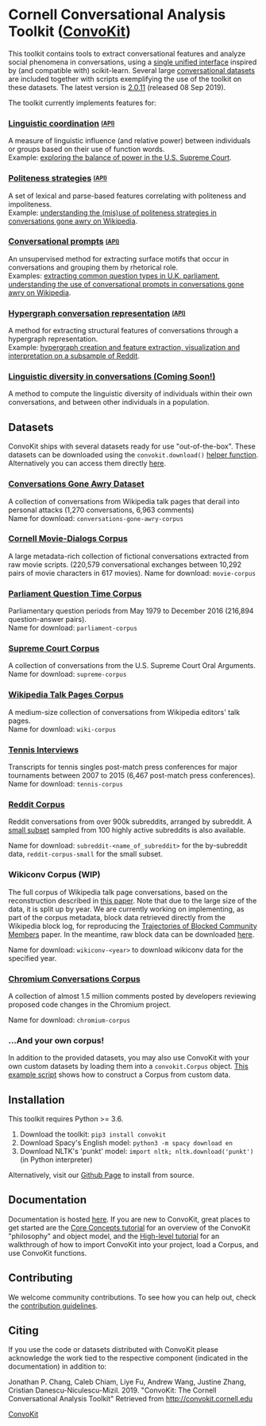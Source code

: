 # Cornell Conversational Analysis Toolkit ([ConvoKit](http://convokit.cornell.edu/))
This toolkit contains tools to extract conversational features and analyze social phenomena in conversations, using a [single unified interface](https://zissou.infosci.cornell.edu/convokit/documentation/architecture.html) inspired by (and compatible with) scikit-learn.  Several large [conversational datasets](https://github.com/CornellNLP/Cornell-Conversational-Analysis-Toolkit#datasets) are included together with scripts exemplifying the use of the toolkit on these datasets. The latest version is [2.0.11](https://github.com/CornellNLP/Cornell-Conversational-Analysis-Toolkit/releases/tag/v2.0) (released 08 Sep 2019).

The toolkit currently implements features for:

### [Linguistic coordination](https://www.cs.cornell.edu/~cristian/Echoes_of_power.html) <sub><sup>[(API)](https://zissou.infosci.cornell.edu/convokit/documentation/coordination.html)</sup></sub>

A measure of linguistic influence (and relative power) between individuals or groups based on their use of function words.  
Example: [exploring the balance of power in the U.S. Supreme Court](https://github.com/CornellNLP/Cornell-Conversational-Analysis-Toolkit/blob/master/examples/coordination/examples.ipynb).

### [Politeness strategies](https://www.cs.cornell.edu/~cristian/Politeness.html) <sub><sup>[(API)](https://zissou.infosci.cornell.edu/convokit/documentation/politenessStrategies.html)</sup></sub>

A set of lexical and parse-based features correlating with politeness and impoliteness.  
Example: [understanding the (mis)use of politeness strategies in conversations gone awry on Wikipedia](https://github.com/CornellNLP/Cornell-Conversational-Analysis-Toolkit/blob/master/examples/conversations-gone-awry/Conversations_Gone_Awry_Prediction.ipynb).

### [Conversational prompts](http://www.cs.cornell.edu/~cristian/Asking_too_much.html) <sub><sup>[(API)](https://zissou.infosci.cornell.edu/convokit/documentation/questionTypology.html)</sup></sub>

An unsupervised method for extracting surface motifs that occur in conversations and grouping them by rhetorical role.  
Examples: [extracting common question types in U.K. parliament](https://github.com/CornellNLP/Cornell-Conversational-Analysis-Toolkit/blob/master/examples/question-typology/parliament_questions_example.ipynb), [understanding the use of conversational prompts in conversations gone awry on Wikipedia](https://github.com/CornellNLP/Cornell-Conversational-Analysis-Toolkit/blob/master/examples/conversations-gone-awry/Conversations_Gone_Awry_Prediction.ipynb).

### [Hypergraph conversation representation](http://www.cs.cornell.edu/~cristian/Patterns_of_participant_interactions.html) <sub><sup>[(API)](https://zissou.infosci.cornell.edu/convokit/documentation/hyperconvo.html)</sup></sub>
A method for extracting structural features of conversations through a hypergraph representation.  
Example: [hypergraph creation and feature extraction, visualization and interpretation on a subsample of Reddit](https://github.com/CornellNLP/Cornell-Conversational-Analysis-Toolkit/blob/master/examples/hyperconvo/demo.ipynb).

### [Linguistic diversity in conversations (Coming Soon!)](http://www.cs.cornell.edu/~cristian/Finding_your_voice__linguistic_development.html)
A method to compute the linguistic diversity of individuals within their own conversations, and between other individuals in a population.  

## Datasets
ConvoKit ships with several datasets ready for use "out-of-the-box".
These datasets can be downloaded using the `convokit.download()` [helper function](https://github.com/CornellNLP/Cornell-Conversational-Analysis-Toolkit/blob/master/convokit/util.py).  Alternatively you can access them directly [here](http://zissou.infosci.cornell.edu/convokit/datasets/).

### [Conversations Gone Awry Dataset](https://zissou.infosci.cornell.edu/convokit/documentation/awry.html)

A collection of conversations from Wikipedia talk pages that derail into personal attacks (1,270 conversations, 6,963 comments)  
Name for download: `conversations-gone-awry-corpus`

### [Cornell Movie-Dialogs Corpus](https://zissou.infosci.cornell.edu/convokit/documentation/movie.html)

A large metadata-rich collection of fictional conversations extracted from raw movie scripts. (220,579 conversational exchanges between 10,292 pairs of movie characters in 617 movies). 
Name for download: `movie-corpus`

### [Parliament Question Time Corpus](https://zissou.infosci.cornell.edu/convokit/documentation/parliament.html)

Parliamentary question periods from May 1979 to December 2016 (216,894 question-answer pairs).  
Name for download: `parliament-corpus`

### [Supreme Court Corpus](https://zissou.infosci.cornell.edu/convokit/documentation/supreme.html)

A collection of conversations from the U.S. Supreme Court Oral Arguments.  
Name for download: `supreme-corpus`

### [Wikipedia Talk Pages Corpus](https://zissou.infosci.cornell.edu/convokit/documentation/wiki.html)

A medium-size collection of conversations from Wikipedia editors' talk pages.  
Name for download: `wiki-corpus`

### [Tennis Interviews](https://zissou.infosci.cornell.edu/convokit/documentation/tennis.html)

Transcripts for tennis singles post-match press conferences for major tournaments between 2007 to 2015 (6,467 post-match press conferences).  
Name for download: `tennis-corpus`


### [Reddit Corpus](https://zissou.infosci.cornell.edu/convokit/documentation/subreddit.html)

Reddit conversations from over 900k subreddits, arranged by subreddit. A [small subset](https://zissou.infosci.cornell.edu/convokit/documentation/reddit-small.html) sampled from 100 highly active subreddits is also available. 
 
Name for download: `subreddit-<name_of_subreddit>` for the by-subreddit data, `reddit-corpus-small` for the small subset. 

### Wikiconv Corpus (WIP)

The full corpus of Wikipedia talk page conversations, based on the reconstruction described in [this paper](http://www.cs.cornell.edu/~cristian/index_files/wikiconv-conversation-corpus.pdf).
Note that due to the large size of the data, it is split up by year.
We are currently working on implementing, as part of the corpus metadata, block data retrieved directly from the Wikipedia block log, for reproducing the [Trajectories of Blocked Community Members](http://www.cs.cornell.edu/~cristian/Recidivism_online_files/recidivism_online.pdf) paper.
In the meantime, raw block data can be downloaded [here](https://zissou.infosci.cornell.edu/convokit/datasets/wikiconv-corpus/blocks.json).

Name for download: `wikiconv-<year>` to download wikiconv data for the specified year.

### [Chromium Conversations Corpus](https://zissou.infosci.cornell.edu/convokit/documentation/chromium.html)

A collection of almost 1.5 million comments posted by developers reviewing proposed code changes in the Chromium project.

Name for download: `chromium-corpus`

### ...And your own corpus!

In addition to the provided datasets, you may also use ConvoKit with your own custom datasets by loading them into a `convokit.Corpus` object. [This example script](https://github.com/CornellNLP/Cornell-Conversational-Analysis-Toolkit/blob/master/examples/converting_movie_corpus.ipynb) shows how to construct a Corpus from custom data.

## Installation
This toolkit requires Python >= 3.6.

1. Download the toolkit: `pip3 install convokit`
2. Download Spacy's English model: `python3 -m spacy download en`
3. Download NLTK's 'punkt' model: `import nltk; nltk.download('punkt')` (in Python interpreter)

Alternatively, visit our [Github Page](https://github.com/CornellNLP/Cornell-Conversational-Analysis-Toolkit) to install from source.

## Documentation
Documentation is hosted [here](http://zissou.infosci.cornell.edu/convokit/documentation/). If you are new to ConvoKit, great places to get started are the [Core Concepts tutorial](https://zissou.infosci.cornell.edu/convokit/documentation/architecture.html) for an overview of the ConvoKit "philosophy" and object model, and the [High-level tutorial](https://zissou.infosci.cornell.edu/convokit/documentation/tutorial.html) for an walkthrough of how to import ConvoKit into your project, load a Corpus, and use ConvoKit functions.

## Contributing

We welcome community contributions. To see how you can help out, check the [contribution guidelines](https://github.com/CornellNLP/Cornell-Conversational-Analysis-Toolkit/blob/master/CONTRIBUTING.md).

## Citing

If you use the code or datasets distributed with ConvoKit please acknowledge the work tied to the respective component (indicated in the documentation) in addition to:

Jonathan P. Chang, Caleb Chiam, Liye Fu, Andrew Wang, Justine Zhang, Cristian Danescu-Niculescu-Mizil. 2019. "ConvoKit: The Cornell Conversational Analysis Toolkit" Retrieved from http://convokit.cornell.edu

[ConvoKit](http://convokit.cornell.edu/)
